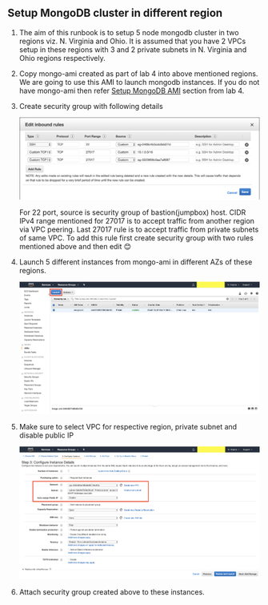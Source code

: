 ## Setup MongoDB cluster in different region

1. The aim of this runbook is to setup 5 node mongodb cluster in two regions viz. N. Virginia and Ohio. It is assumed that you have 2 VPCs setup in these regions with 3 and 2 private subnets in N. Virginia and Ohio regions respectively.
   
2. Copy mongo-ami created as part of lab 4 into above mentioned regions. We are going to use this AMI to launch mongodb instances. If you do not have mongo-ami then refer [Setup MongoDB AMI](https://github.com/paulnguyen/cmpe281/blob/master/labs/lab4/aws-mongodb-replica-set.md) section from lab 4.
   
3. Create security group with following details
   
   ![MongoDB security group](../Resources/MongoDB&#32;security&#32;group.png)

   For 22 port, source is security group of bastion(jumpbox) host. CIDR IPv4 range mentioned for 27017 is to accept traffic from another region via VPC peering. Last 27017 rule is to accept traffic from private subnets of same VPC. To add this rule first create security group with two rules mentioned above and then edit :blush:

4. Launch 5 different instances from mongo-ami in different AZs of these regions.

   ![Launch instance from AMI](../Resources/Launch&#32;instance&#32;from&#32;AMI.png)

5. Make sure to select VPC for respective region, private subnet and disable public IP
   
   ![MongoDB instance configurations](../Resources/MongoDB&#32;instance&#32;configurations.png)

6. Attach security group created above to these instances.